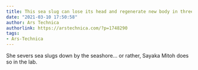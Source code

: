```yaml
---
title: This sea slug can lose its head and regenerate new body in three weeks
date: "2021-03-10 17:50:58"
author: Ars Technica
authorlink: https://arstechnica.com/?p=1748290
tags:
- Ars-Technica
---
```

She severs sea slugs down by the seashore... or rather, Sayaka Mitoh does so in the lab.
